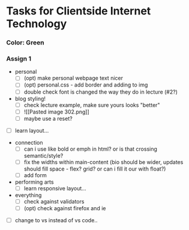 # Tasks for Clientside Internet Technology

### Color: Green

### Assign 1
- personal
	- [ ] (opt) make personal webpage text nicer
	- [ ] (opt) personal.css - add border and adding to img
	- [ ] double check font is changed the way they do in lecture (#2?)
- blog styling!
	- [ ] check lecture example, make sure yours looks "better"
	- [ ] ![[Pasted image 302.png]]
	- [ ] maybe use a reset?
- [ ] learn layout...
- connection
	- [ ] can i use like bold or emph in html? or is that crossing semantic/style?
	- [ ] fix the widths within main-content (bio should be wider, updates should fill space - flex? grid? or can i fill it our with float?)
	- [ ] add form
- performing arts
	- [ ] learn responsive layout...
- everything
	- [ ] check against validators
	- [ ] (opt) check against firefox and ie

- [ ] change to vs instead of vs code..